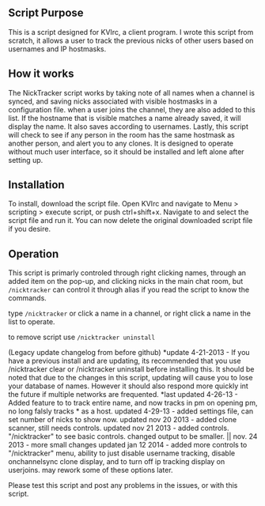 ## Script Purpose

This is a script designed for KVIrc, a client program.  I wrote this script from scratch,  it allows a user to track the previous nicks of other users based on usernames and IP hostmasks.

## How it works

The NickTracker script works by taking note of all names when a channel is synced, and saving nicks associated with visible hostmasks in a configuration file.  when a user joins the channel, they are also added to this list.  If the hostname that is visible matches a name already saved, it will display the name.  It also saves according to usernames.  Lastly, this script will check to see if any person in the room has the same hostmask as another person, and alert you to any clones.  It is designed to operate without much user interface, so it should be installed and left alone after setting up.

## Installation

To install, download the script file.
Open KVIrc and navigate to Menu > scripting > execute script, or push ctrl+shift+x.   Navigate to and select the script file and run it.  You can now delete the original downloaded script file if you desire.

## Operation

This script is primarly controled through right clicking names, through an added item on the pop-up, and clicking nicks in the main chat room, but ```/nicktracker``` can control it through alias if you read the script to know the commands.

type ```/nicktracker``` or click a name in a channel, or right click a name in the list to operate.

to remove script use ```/nicktracker uninstall```

(Legacy update changelog from before github)
*update 4-21-2013 - If you have a previous install and are updating, its recommended that you use /nicktracker clear or /nicktracker uninstall before installing this.  It should be noted that due to the changes in this script, updating will cause you to lose your database of names. However it should also respond more quickly int the future if multiple networks are frequented.
*last updated 4-26-13 - Added feature to to track entire name, and now tracks in pm on opening pm, no long falsly tracks * as a host.
updated 4-29-13 - added settings file, can set number of nicks to show now.
updated nov 20 2013 - added clone scanner, still needs controls.
updated nov 21 2013 - added controls.  "/nicktracker" to see basic controls.
changed output to be smaller.  || nov. 24 2013 - more small changes
updated jan 12 2014 - added more controls to "/nicktracker" menu, ability to just disable username tracking, disable
onchannelsync clone display, and to turn off ip tracking display on userjoins.  may rework some of these options later.

Please test this script and post any problems in the issues, or with this script.

